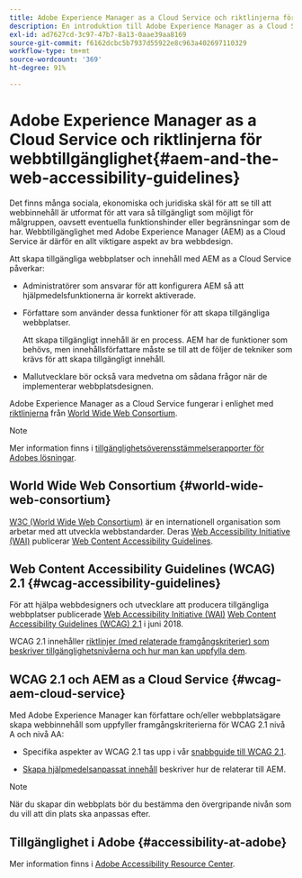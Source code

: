 ```yaml
---
title: Adobe Experience Manager as a Cloud Service och riktlinjerna för webbtillgänglighet
description: En introduktion till Adobe Experience Manager as a Cloud Service och riktlinjerna för webbtillgänglighet
exl-id: ad7627cd-3c97-47b7-8a13-0aae39aa8169
source-git-commit: f6162dcbc5b7937d55922e8c963a402697110329
workflow-type: tm+mt
source-wordcount: '369'
ht-degree: 91%

---
```


# Adobe Experience Manager as a Cloud Service och riktlinjerna för webbtillgänglighet{#aem-and-the-web-accessibility-guidelines}

Det finns många sociala, ekonomiska och juridiska skäl för att se till att webbinnehåll är utformat för att vara så tillgängligt som möjligt för målgruppen, oavsett eventuella funktionshinder eller begränsningar som de har. Webbtillgänglighet med Adobe Experience Manager (AEM) as a Cloud Service är därför en allt viktigare aspekt av bra webbdesign.

Att skapa tillgängliga webbplatser och innehåll med AEM as a Cloud Service påverkar:

* Administratörer som ansvarar för att konfigurera AEM så att hjälpmedelsfunktionerna är korrekt aktiverade.

* Författare som använder dessa funktioner för att skapa tillgängliga webbplatser.

  Att skapa tillgängligt innehåll är en process. AEM har de funktioner som behövs, men innehållsförfattare måste se till att de följer de tekniker som krävs för att skapa tillgängligt innehåll.

* Mallutvecklare bör också vara medvetna om sådana frågor när de implementerar webbplatsdesignen.

Adobe Experience Manager as a Cloud Service fungerar i enlighet med [riktlinjerna](#wcag-accessibility-guidelines) från [World Wide Web Consortium](#world-wide-web-consortium).

>[!NOTE]
>
>Mer information finns i [tillgänglighetsöverensstämmelserapporter för Adobes lösningar](https://www.adobe.com/accessibility/compliance.html).

## World Wide Web Consortium {#world-wide-web-consortium}

[W3C (World Wide Web Consortium)](https://www.w3.org/) är en internationell organisation som arbetar med att utveckla webbstandarder. Deras [Web Accessibility Initiative (WAI)](https://www.w3.org/WAI/) publicerar [Web Content Accessibility Guidelines](#wcag-accessibility-guidelines).

## Web Content Accessibility Guidelines (WCAG) 2.1 {#wcag-accessibility-guidelines}

För att hjälpa webbdesigners och utvecklare att producera tillgängliga webbplatser publicerade [Web Accessibility Initiative (WAI)](https://www.w3.org/WAI/) [Web Content Accessibility Guidelines (WCAG) 2.1](https://www.w3.org/TR/WCAG/) i juni 2018.

WCAG 2.1 innehåller [riktlinjer (med relaterade framgångskriterier) som beskriver tillgänglighetsnivåerna och hur man kan uppfylla dem](https://www.w3.org/TR/WCAG/#conformance).

## WCAG 2.1 och AEM as a Cloud Service {#wcag-aem-cloud-service}

Med Adobe Experience Manager kan författare och/eller webbplatsägare skapa webbinnehåll som uppfyller framgångskriterierna för WCAG 2.1 nivå A och nivå AA:

* Specifika aspekter av WCAG 2.1 tas upp i vår [snabbguide till WCAG 2.1](/help/compliance/accessibility/quick-guide-wcag.md).

* [Skapa hjälpmedelsanpassat innehåll](/help/sites-cloud/authoring/page-editor/accessible-content.md) beskriver hur de relaterar till AEM.

>[!NOTE]
>
>När du skapar din webbplats bör du bestämma den övergripande nivån som du vill att din plats ska anpassas efter.

<!--
* [Configuring the Rich Text Editor for Producing Accessible Sites](/help/sites-administering/rte-accessible-content.md)
  Guidelines on how administrators can configure AEM for producing accessible content.
-->

<!--
* [Accessibility in Assets](/help/assets/accessibility.md)
* [Creating Accessible Adaptive Forms](/help/forms/using/creating-accessible-adaptive-forms.md)
  Adobe Experience Manager (AEM) includes several features and capabilities that enhance the usability of adaptive forms for users with different abilities. The solution also assists form authors in creating accessible adaptive forms.
-->

## Tillgänglighet i Adobe {#accessibility-at-adobe}

Mer information finns i [Adobe Accessibility Resource Center](https://www.adobe.com/accessibility/).
